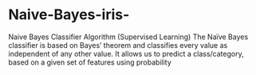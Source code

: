 # Naive-Bayes-iris-
Naive Bayes Classifier Algorithm (Supervised Learning)
The Naïve Bayes classifier is based on Bayes’ theorem and classifies every value as independent of any other value. It allows us to predict a class/category,
based on a given set of features using probability
